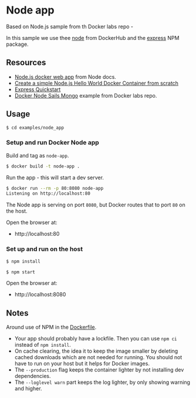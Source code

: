 # Node app

Based on Node.js sample from th Docker labs repo -

In this sample we use thee [node](https://hub.docker.com/_/node/) from DockerHub and the [express](https://www.npmjs.com/package/express) NPM package.


## Resources

- [Node.js docker web app](https://nodejs.org/en/docs/guides/nodejs-docker-webapp/) from Node docs.
- [Create a simple Node.js Hello World Docker Container from scratch](https://flaviocopes.com/docker-node-container-example/)
- [Express Quickstart](https://github.com/MichaelCurrin/express-quickstart)
- [Docker Node Sails Mongo](https://github.com/docker/labs/tree/master/developer-tools/nodejs/porting/) example from Docker labs repo.


## Usage

```sh
$ cd examples/node_app
```

### Setup and run Docker Node app

Build and tag as `node-app`.

```sh
$ docker build -t node-app .
```

Run the app - this will start a dev server.

```sh
$ docker run --rm -p 80:8080 node-app
Listening on http://localhost:80
```

The Node app is serving on port `8080`, but Docker routes that to port `80` on the host.

Open the browser at:

- http://localhost:80


### Set up and run on the host

```sh
$ npm install
```

```sh
$ npm start
```

Open the browser at:

- http://localhost:8080


## Notes

Around use of NPM in the [Dockerfile](Dockerfile).

- Your app should probably have a lockfile. Then you can use `npm ci` instead of `npm install`.
- On cache clearing, the idea it to keep the image smaller by deleting cached downloads which are not needed for running. You should not have to run on your host but it helps for Docker images.
- The `--production` flag keeps the container lighter by not installing dev dependencies.
- The `--loglevel warn` part keeps the log lighter, by only showing warning and higher.
